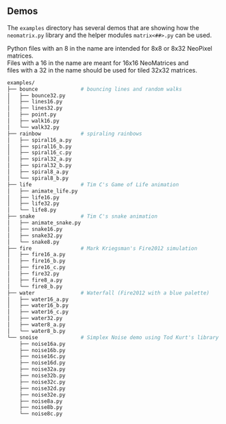 ## Demos

The `examples` directory has several demos that are showing how the
`neomatrix.py` library and the helper modules `matrix<##>.py` can be used.

Python files with an 8 in the name are intended for 8x8 or 8x32 NeoPixel matrices.  
Files with a 16 in the name are meant for 16x16 NeoMatrices and   
files with a 32 in the name should be used for tiled 32x32 matrices.

``` bash
examples/
├── bounce              # bouncing lines and random walks
│   ├── bounce32.py
│   ├── lines16.py
│   ├── lines32.py
│   ├── point.py
│   ├── walk16.py
│   └── walk32.py
├── rainbow             # spiraling rainbows
│   ├── spiral16_a.py
│   ├── spiral16_b.py
│   ├── spiral16_c.py
│   ├── spiral32_a.py
│   ├── spiral32_b.py
│   ├── spiral8_a.py
│   └── spiral8_b.py
├── life                # Tim C's Game of Life animation
│   ├── animate_life.py
│   ├── life16.py
│   ├── life32.py
│   └── life8.py
├── snake               # Tim C's snake animation
│   ├── animate_snake.py
│   ├── snake16.py
│   ├── snake32.py
│   └── snake8.py
├── fire                # Mark Kriegsman's Fire2012 simulation
│   ├── fire16_a.py
│   ├── fire16_b.py
│   ├── fire16_c.py
│   ├── fire32.py
│   ├── fire8_a.py
│   └── fire8_b.py
├── water               # Waterfall (Fire2012 with a blue palette)
│   ├── water16_a.py
│   ├── water16_b.py
│   ├── water16_c.py
│   ├── water32.py
│   ├── water8_a.py
│   └── water8_b.py
└── snoise              # Simplex Noise demo using Tod Kurt's library
    ├── noise16a.py
    ├── noise16b.py
    ├── noise16c.py
    ├── noise16d.py
    ├── noise32a.py
    ├── noise32b.py
    ├── noise32c.py
    ├── noise32d.py
    ├── noise32e.py
    ├── noise8a.py
    ├── noise8b.py
    └── noise8c.py
```

